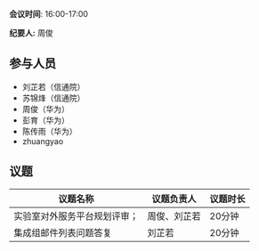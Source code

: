 **会议时间**: 16:00-17:00

**纪要人:** 周俊

## 参与人员
-  刘芷若（信通院）
-  苏锦烽（信通院）
-  周俊（华为）
-  彭育（华为）
-  陈传雨（华为）
-  zhuangyao



## 议题

议题名称 | 议题负责人  | 议题时长
---- | ----  |   ---- 
实验室对外服务平台规划评审；  | 周俊、刘芷若  | 20分钟
集成组邮件列表问题答复 | 刘芷若  | 20分钟